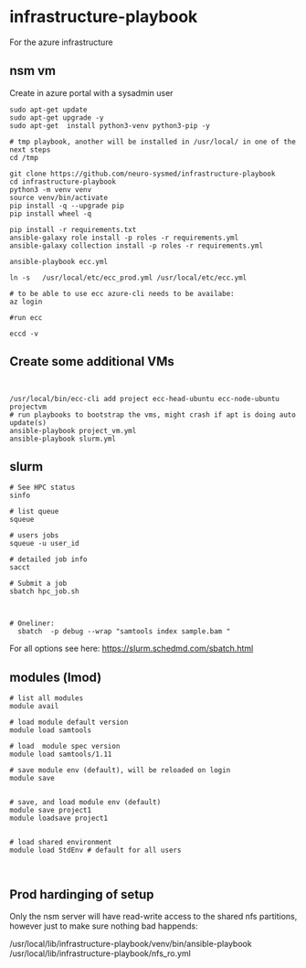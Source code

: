 # infrastructure-playbook
For the azure infrastructure


## nsm vm

Create in azure portal with a sysadmin user


```
sudo apt-get update 
sudo apt-get upgrade -y 
sudo apt-get  install python3-venv python3-pip -y

# tmp playbook, another will be installed in /usr/local/ in one of the next steps
cd /tmp

git clone https://github.com/neuro-sysmed/infrastructure-playbook
cd infrastructure-playbook
python3 -m venv venv
source venv/bin/activate
pip install -q --upgrade pip
pip install wheel -q

pip install -r requirements.txt
ansible-galaxy role install -p roles -r requirements.yml
ansible-galaxy collection install -p roles -r requirements.yml

ansible-playbook ecc.yml

ln -s   /usr/local/etc/ecc_prod.yml /usr/local/etc/ecc.yml

# to be able to use ecc azure-cli needs to be availabe:
az login

#run ecc

eccd -v 

```


## Create some additional VMs

```


/usr/local/bin/ecc-cli add project ecc-head-ubuntu ecc-node-ubuntu projectvm
# run playbooks to bootstrap the vms, might crash if apt is doing auto update(s)
ansible-playbook project_vm.yml
ansible-playbook slurm.yml

```



## slurm 

```
# See HPC status 
sinfo

# list queue
squeue

# users jobs
squeue -u user_id

# detailed job info
sacct

# Submit a job 
sbatch hpc_job.sh



# Oneliner:
  sbatch  -p debug --wrap "samtools index sample.bam "

```

For all options see here: https://slurm.schedmd.com/sbatch.html


## modules (lmod)

```
# list all modules 
module avail

# load module default version
module load samtools

# load  module spec version 
module load samtools/1.11

# save module env (default), will be reloaded on login
module save


# save, and load module env (default)
module save project1
module loadsave project1


# load shared environment
module load StdEnv # default for all users 



```

## Prod hardinging of setup

Only the nsm server will have read-write access to the shared nfs partitions, however just to make sure nothing bad happends:

 /usr/local/lib/infrastructure-playbook/venv/bin/ansible-playbook /usr/local/lib/infrastructure-playbook/nfs_ro.yml